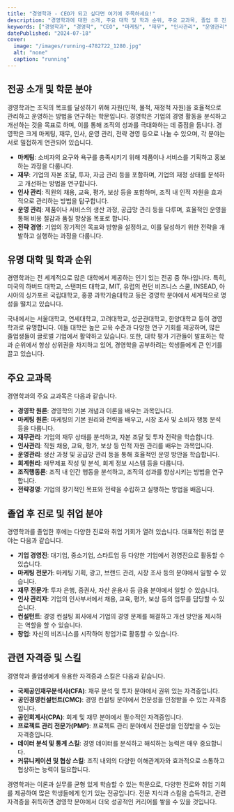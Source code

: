 ```yaml
---
title: "경영학과 - CEO가 되고 싶다면 여기에 주목하세요!"
description: "경영학과에 대한 소개, 주요 대학 및 학과 순위, 주요 교과목, 졸업 후 진로 및 취업 분야, 관련 자격증 및 스킬 등 경영학과에 대한 모든 것을 알아보세요."
keywords: ["경영학과", "경영학", "CEO", "마케팅", "재무", "인사관리", "운영관리", "전략경영", "대학 순위", "졸업 후 진로", "취업 분야", "자격증", "스킬"]
datePublished: "2024-07-18"
cover:
  image: "/images/running-4782722_1280.jpg"
  alt: "none"
  caption: "running"
---
```


## 전공 소개 및 학문 분야

경영학과는 조직의 목표를 달성하기 위해 자원(인적, 물적, 재정적 자원)을 효율적으로 관리하고 운영하는 방법을 연구하는 학문입니다. 경영학은 기업의 경영 활동을 분석하고 개선하는 것을 목표로 하며, 이를 통해 조직의 성과를 극대화하는 데 중점을 둡니다. 경영학은 크게 마케팅, 재무, 인사, 운영 관리, 전략 경영 등으로 나눌 수 있으며, 각 분야는 서로 밀접하게 연관되어 있습니다.

- **마케팅**: 소비자의 요구와 욕구를 충족시키기 위해 제품이나 서비스를 기획하고 홍보하는 과정을 다룹니다.
- **재무**: 기업의 자본 조달, 투자, 자금 관리 등을 포함하며, 기업의 재정 상태를 분석하고 개선하는 방법을 연구합니다.
- **인사 관리**: 직원의 채용, 교육, 평가, 보상 등을 포함하며, 조직 내 인적 자원을 효과적으로 관리하는 방법을 탐구합니다.
- **운영 관리**: 제품이나 서비스의 생산 과정, 공급망 관리 등을 다루며, 효율적인 운영을 통해 비용 절감과 품질 향상을 목표로 합니다.
- **전략 경영**: 기업의 장기적인 목표와 방향을 설정하고, 이를 달성하기 위한 전략을 개발하고 실행하는 과정을 다룹니다.

## 유명 대학 및 학과 순위

경영학과는 전 세계적으로 많은 대학에서 제공하는 인기 있는 전공 중 하나입니다. 특히, 미국의 하버드 대학교, 스탠퍼드 대학교, MIT, 유럽의 런던 비즈니스 스쿨, INSEAD, 아시아의 싱가포르 국립대학교, 홍콩 과학기술대학교 등은 경영학 분야에서 세계적으로 명성을 떨치고 있습니다.

국내에서는 서울대학교, 연세대학교, 고려대학교, 성균관대학교, 한양대학교 등이 경영학과로 유명합니다. 이들 대학은 높은 교육 수준과 다양한 연구 기회를 제공하며, 많은 졸업생들이 글로벌 기업에서 활약하고 있습니다. 또한, 대학 평가 기관들이 발표하는 학과 순위에서 항상 상위권을 차지하고 있어, 경영학을 공부하려는 학생들에게 큰 인기를 끌고 있습니다.

## 주요 교과목

경영학과의 주요 교과목은 다음과 같습니다. 

- **경영학 원론**: 경영학의 기본 개념과 이론을 배우는 과목입니다.
- **마케팅 원론**: 마케팅의 기본 원리와 전략을 배우고, 시장 조사 및 소비자 행동 분석 등을 다룹니다.
- **재무관리**: 기업의 재무 상태를 분석하고, 자본 조달 및 투자 전략을 학습합니다.
- **인사관리**: 직원 채용, 교육, 평가, 보상 등 인적 자원 관리를 배우는 과목입니다.
- **운영관리**: 생산 과정 및 공급망 관리 등을 통해 효율적인 운영 방안을 학습합니다.
- **회계원리**: 재무제표 작성 및 분석, 회계 정보 시스템 등을 다룹니다.
- **조직행동론**: 조직 내 인간 행동을 분석하고, 조직의 성과를 향상시키는 방법을 연구합니다.
- **전략경영**: 기업의 장기적인 목표와 전략을 수립하고 실행하는 방법을 배웁니다.

## 졸업 후 진로 및 취업 분야

경영학과를 졸업한 후에는 다양한 진로와 취업 기회가 열려 있습니다. 대표적인 취업 분야는 다음과 같습니다.

- **기업 경영진**: 대기업, 중소기업, 스타트업 등 다양한 기업에서 경영진으로 활동할 수 있습니다.
- **마케팅 전문가**: 마케팅 기획, 광고, 브랜드 관리, 시장 조사 등의 분야에서 일할 수 있습니다.
- **재무 전문가**: 투자 은행, 증권사, 자산 운용사 등 금융 분야에서 일할 수 있습니다.
- **인사 관리자**: 기업의 인사부서에서 채용, 교육, 평가, 보상 등의 업무를 담당할 수 있습니다.
- **컨설턴트**: 경영 컨설팅 회사에서 기업의 경영 문제를 해결하고 개선 방안을 제시하는 역할을 할 수 있습니다.
- **창업**: 자신의 비즈니스를 시작하여 창업가로 활동할 수 있습니다.

## 관련 자격증 및 스킬

경영학과 졸업생에게 유용한 자격증과 스킬은 다음과 같습니다.

- **국제공인재무분석사(CFA)**: 재무 분석 및 투자 분야에서 권위 있는 자격증입니다.
- **공인경영컨설턴트(CMC)**: 경영 컨설팅 분야에서 전문성을 인정받을 수 있는 자격증입니다.
- **공인회계사(CPA)**: 회계 및 재무 분야에서 필수적인 자격증입니다.
- **프로젝트 관리 전문가(PMP)**: 프로젝트 관리 분야에서 전문성을 인정받을 수 있는 자격증입니다.
- **데이터 분석 및 통계 스킬**: 경영 데이터를 분석하고 해석하는 능력은 매우 중요합니다.
- **커뮤니케이션 및 협상 스킬**: 조직 내외의 다양한 이해관계자와 효과적으로 소통하고 협상하는 능력이 필요합니다.

경영학과는 이론과 실무를 균형 있게 학습할 수 있는 학문으로, 다양한 진로와 취업 기회를 제공하여 많은 학생들에게 인기 있는 전공입니다. 전문 지식과 스킬을 습득하고, 관련 자격증을 취득하면 경영학 분야에서 더욱 성공적인 커리어를 쌓을 수 있을 것입니다.

